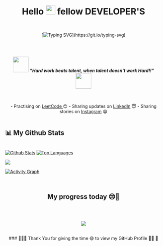 <h1 align="center">Hello <img src="https://raw.githubusercontent.com/MartinHeinz/MartinHeinz/master/wave.gif" width="30"> fellow DEVELOPER'S</h1>
<br />
<div align="center">
  
  <span></span>
  
[![Typing SVG](https://readme-typing-svg.herokuapp.com?font=IBM+Plex+Sans&color=3FD0D4&size=36&lines=+Hey!+It's+Shibam+Debnath+....+!;I'm+a+Software+Developer...+.;❤+C+plus+plus,+LeetCode,+UI/UX;I+❤+problem+solving+..+!)](https://git.io/typing-svg)
</div>
<br />

<br />
<p align="center">
<img src="https://media.giphy.com/media/qjqUcgIyRjsl2/giphy.gif" width="50" /> <b><i align="center">"Hard work beats talent, when talent doesn't work Hard!!”</i></b> <img src="https://media.giphy.com/media/qjqUcgIyRjsl2/giphy.gif" width="50" />
</p>

<br />
<br />
<div align="center">
- Practising on <a href="https://www.leetcode.com/H4saki/">LeetCode </a> 😍
- Sharing updates on <a href="https://www.linkedin.com/in/shibam-debnath-25b235206/">LinkedIn</a> 😇
- Sharing stories on <a href="https://www.instagram.com/_b_i_k_i__/">Instagram</a> 😁
</div>



<br />


## 📊 My Github Stats
  <br/>
    <a href="https://github.com/shibam-debnath/github-readme-stats"><img alt="Github Stats" src="https://github-readme-stats.vercel.app/api?username=shibam-debnath&show_icons=true&count_private=true&theme=react&hide_border=true&bg_color=0D1117" /></a>
  <a align="right" href="https://github.com/shibam-debnath/github-readme-stats"><img alt="Top Languages" src="https://github-readme-stats.vercel.app/api/top-langs/?username=shibam-debnath&langs_count=8&count_private=true&layout=compact&theme=react&hide_border=true&bg_color=0D1117" /></a>
  <br/>
 
 
![](https://komarev.com/ghpvc/?username=shibam-debnath&style=flat-square)
 <br/>

<a href="https://github.com/shibam-debnath/github-readme-activity-graph"><img alt="Activity Graph" src="https://activity-graph.herokuapp.com/graph?username=shibam-debnath&bg_color=0D1117&color=5BCDEC&line=5BCDEC&point=FFFFFF&hide_border=true" /></a>

<br/>




<h2 align="center"> My progress today 😢👀 </h2>
  
 <br />
 <br />
 
 <p align="center"><img src="https://i.giphy.com/RThN0hOS2GO4M.gif" /></p>
 
 <br/>
 
 <div align="center">
 ### 👩‍🚀🚀 Thank You for giving the time 😄 to view my GitHub  Profile 👩‍🚀 🚀
</div>
 
 <br/>
 

